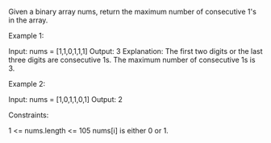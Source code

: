 ﻿Given a binary array nums, return the maximum number of consecutive 1's in the array.



Example 1:

Input: nums = [1,1,0,1,1,1]
Output: 3
Explanation: The first two digits or the last three digits are consecutive 1s. The maximum number of consecutive 1s is 3.

Example 2:

Input: nums = [1,0,1,1,0,1]
Output: 2


Constraints:

1 <= nums.length <= 105
nums[i] is either 0 or 1.